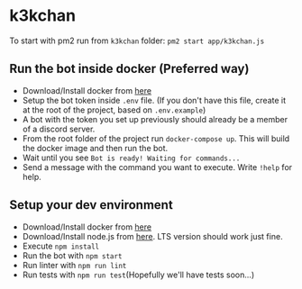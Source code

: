 # k3kchan

To start with pm2 run from `k3kchan` folder: `pm2 start app/k3kchan.js`

## Run the bot inside docker (Preferred way)

- Download/Install docker from [here](https://www.docker.com/products/docker-desktop)
- Setup the bot token inside `.env` file. (If you don't have this file, create it at the root of the project, based on `.env.example`)
- A bot with the token you set up previously should already be a member of a discord server.
- From the root folder of the project run `docker-compose up`. This will build the docker image and then run the bot. 
- Wait until you see `Bot is ready! Waiting for commands...`
- Send a message with the command you want to execute. Write `!help` for help.

## Setup your dev environment

- Download/Install docker from [here](https://www.docker.com/products/docker-desktop)
- Download/Install node.js from [here](https://nodejs.org/en/). LTS version should work just fine.
- Execute `npm install`
- Run the bot with `npm start`
- Run linter with `npm run lint`
- Run tests with `npm run test`(Hopefully we'll have tests soon...)